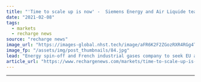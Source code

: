 ```yaml
---
title: "'Time to scale up is now' -  Siemens Energy and Air Liquide team up for industrial-scale green hydrogen production"
date: "2021-02-08"
tags: 
  - markets
  - recharge news
source: "recharge news"
image_url: "https://images-global.nhst.tech/image/aFR6K2F2ZGozRXR4RGg4TnMxc2RsdFJELy9wZU1HQWcxNXBhck9KYUpEcz0=/nhst/binary/86994296ca23f4c78a8ccaab9420f689"
image_fp: "/assets/img/post_thumbnails/84.jpg"
lead: "Energy spin-off and French industrial gases company to seek EU and French-German government funding for large projects"
article_url: "https://www.rechargenews.com/markets/time-to-scale-up-is-now-siemens-energy-and-air-liquide-team-up-for-industrial-scale-green-hydrogen-production/2-1-959006"
---
```


---
